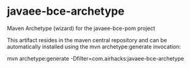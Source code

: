 javaee-bce-archetype
====================

Maven Archetype (wizard) for the javaee-bce-pom project

This artifact resides in the maven central repository and can be automatically installed using the mvn archetype:generate invocation:

mvn archetype:generate -Dfilter=com.airhacks:javaee-bce-archetype
